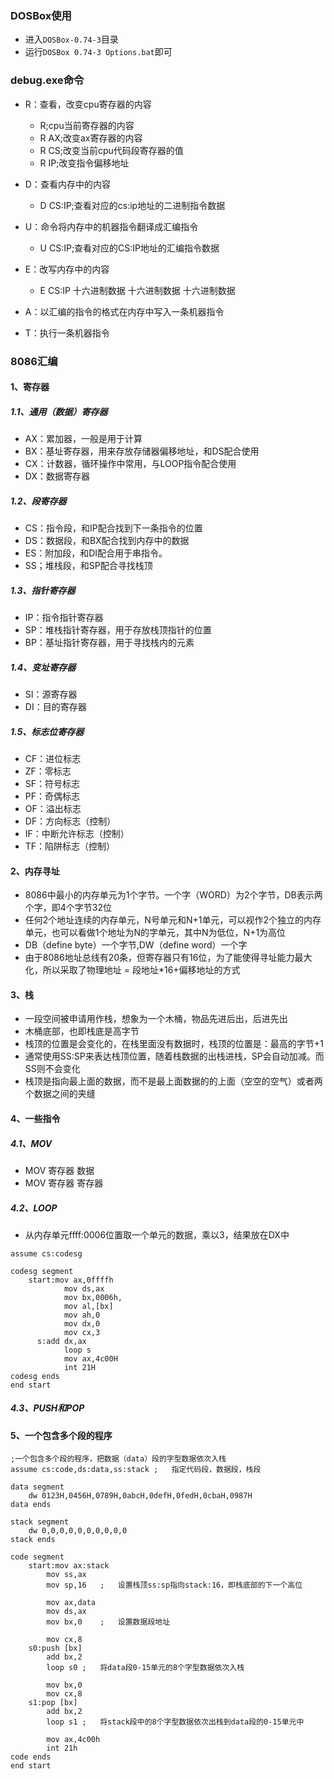 ### DOSBox使用
+ 进入`DOSBox-0.74-3`目录
+ 运行`DOSBox 0.74-3 Options.bat`即可

### debug.exe命令
+ R：查看，改变cpu寄存器的内容
  + R;cpu当前寄存器的内容
  + R AX;改变ax寄存器的内容
  + R CS;改变当前cpu代码段寄存器的值
  + R IP;改变指令偏移地址


+ D：查看内存中的内容
  + D CS:IP;查看对应的cs:ip地址的二进制指令数据


+ U：命令将内存中的机器指令翻译成汇编指令
  + U CS:IP;查看对应的CS:IP地址的汇编指令数据


+ E：改写内存中的内容
  + E CS:IP 十六进制数据 十六进制数据 十六进制数据


+ A：以汇编的指令的格式在内存中写入一条机器指令
+ T：执行一条机器指令

### 8086汇编
#### 1、寄存器
##### 1.1、通用（数据）寄存器
+ AX：累加器，一般是用于计算
+ BX：基址寄存器，用来存放存储器偏移地址，和DS配合使用
+ CX：计数器，循环操作中常用，与LOOP指令配合使用
+ DX：数据寄存器

##### 1.2、段寄存器
+ CS：指令段，和IP配合找到下一条指令的位置
+ DS：数据段，和BX配合找到内存中的数据
+ ES：附加段，和DI配合用于串指令。
+ SS；堆栈段，和SP配合寻找栈顶

##### 1.3、指针寄存器
+ IP：指令指针寄存器
+ SP：堆栈指针寄存器，用于存放栈顶指针的位置
+ BP：基址指针寄存器，用于寻找栈内的元素


##### 1.4、变址寄存器
+ SI：源寄存器	
+ DI：目的寄存器
##### 1.5、标志位寄存器
+ CF：进位标志
+ ZF：零标志
+ SF：符号标志
+ PF：奇偶标志
+ OF：溢出标志
+ DF：方向标志（控制）
+ IF：中断允许标志（控制）
+ TF：陷阱标志（控制）

#### 2、内存寻址
+ 8086中最小的内存单元为1个字节。一个字（WORD）为2个字节，DB表示两个字，即4个字节32位
+ 任何2个地址连续的内存单元，N号单元和N+1单元，可以视作2个独立的内存单元，也可以看做1个地址为N的字单元，其中N为低位，N+1为高位
+ DB（define byte）一个字节,DW（define word）一个字
+ 由于8086地址总线有20条，但寄存器只有16位，为了能使得寻址能力最大化，所以采取了物理地址 = 段地址*16+偏移地址的方式

#### 3、栈
+ 一段空间被申请用作栈，想象为一个木桶，物品先进后出，后进先出
+ 木桶底部，也即栈底是高字节
+ 栈顶的位置是会变化的，在栈里面没有数据时，栈顶的位置是：最高的字节+1
+ 通常使用SS:SP来表达栈顶位置，随着栈数据的出栈进栈，SP会自动加减。而SS则不会变化
+ 栈顶是指向最上面的数据，而不是最上面数据的的上面（空空的空气）或者两个数据之间的夹缝

#### 4、一些指令
##### 4.1、MOV
+ MOV 寄存器 数据
+ MOV 寄存器 寄存器

##### 4.2、LOOP
+ 从内存单元ffff:0006位置取一个单元的数据，乘以3，结果放在DX中
```
assume cs:codesg

codesg segment
	start:mov ax,0ffffh
			mov ds,ax
			mov bx,0006h,
			mov al,[bx]
			mov ah,0
			mov dx,0
			mov cx,3
	  s:add dx,ax		
			loop s
			mov ax,4c00H
			int 21H
codesg ends	
end start			
```

##### 4.3、PUSH和POP


#### 5、一个包含多个段的程序
```
;一个包含多个段的程序，把数据（data）段的字型数据依次入栈
assume cs:code,ds:data,ss:stack	;	指定代码段，数据段，栈段

data segment
	dw 0123H,0456H,0789H,0abcH,0defH,0fedH,0cbaH,0987H
data ends

stack segment
	dw 0,0,0,0,0,0,0,0,0,0
stack ends

code segment
	start:mov ax:stack
		mov ss,ax
		mov sp,16	;	设置栈顶ss:sp指向stack:16，即栈底部的下一个高位
		
		mov ax,data
		mov ds,ax
		mov bx,0	;	设置数据段地址
		
		mov cx,8
	s0:push [bx]
		add bx,2
		loop s0	;	将data段0-15单元的8个字型数据依次入栈 
		
		mov bx,0
		mov cx,8
	s1:pop [bx]
		add bx,2
		loop s1	;	将stack段中的8个字型数据依次出栈到data段的0-15单元中
		
		mov ax,4c00h
		int 21h
code ends
end start
```
